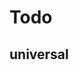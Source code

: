 # Todo

## universal

<!-- - https://github.com/wfxr/forgit -->
<!-- - https://github.com/jonas/tig -->

